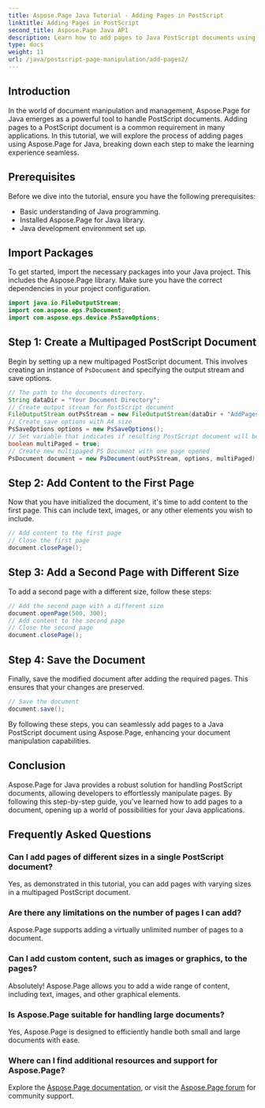 ```yaml
---
title: Aspose.Page Java Tutorial - Adding Pages in PostScript
linktitle: Adding Pages in PostScript
second_title: Aspose.Page Java API
description: Learn how to add pages to Java PostScript documents using Aspose.Page. Follow our step-by-step guide for seamless document manipulation.
type: docs
weight: 11
url: /java/postscript-page-manipulation/add-pages2/
---
```

## Introduction
In the world of document manipulation and management, Aspose.Page for Java emerges as a powerful tool to handle PostScript documents. Adding pages to a PostScript document is a common requirement in many applications. In this tutorial, we will explore the process of adding pages using Aspose.Page for Java, breaking down each step to make the learning experience seamless.
## Prerequisites
Before we dive into the tutorial, ensure you have the following prerequisites:
- Basic understanding of Java programming.
- Installed Aspose.Page for Java library.
- Java development environment set up.
## Import Packages
To get started, import the necessary packages into your Java project. This includes the Aspose.Page library. Make sure you have the correct dependencies in your project configuration.
```java
import java.io.FileOutputStream;
import com.aspose.eps.PsDocument;
import com.aspose.eps.device.PsSaveOptions;
```
## Step 1: Create a Multipaged PostScript Document
Begin by setting up a new multipaged PostScript document. This involves creating an instance of `PsDocument` and specifying the output stream and save options.
```java
// The path to the documents directory.
String dataDir = "Your Document Directory";
// Create output stream for PostScript document
FileOutputStream outPsStream = new FileOutputStream(dataDir + "AddPages2_outPS.ps");
// Create save options with A4 size
PsSaveOptions options = new PsSaveOptions();
// Set variable that indicates if resulting PostScript document will be multipaged
boolean multiPaged = true;
// Create new multipaged PS Document with one page opened
PsDocument document = new PsDocument(outPsStream, options, multiPaged);
```
## Step 2: Add Content to the First Page
Now that you have initialized the document, it's time to add content to the first page. This can include text, images, or any other elements you wish to include.
```java
// Add content to the first page
// Close the first page
document.closePage();
```
## Step 3: Add a Second Page with Different Size
To add a second page with a different size, follow these steps:
```java
// Add the second page with a different size
document.openPage(500, 300);
// Add content to the second page
// Close the second page
document.closePage();
```
## Step 4: Save the Document
Finally, save the modified document after adding the required pages. This ensures that your changes are preserved.
```java
// Save the document
document.save();
```
By following these steps, you can seamlessly add pages to a Java PostScript document using Aspose.Page, enhancing your document manipulation capabilities.
## Conclusion
Aspose.Page for Java provides a robust solution for handling PostScript documents, allowing developers to effortlessly manipulate pages. By following this step-by-step guide, you've learned how to add pages to a document, opening up a world of possibilities for your Java applications.
## Frequently Asked Questions
### Can I add pages of different sizes in a single PostScript document?
Yes, as demonstrated in this tutorial, you can add pages with varying sizes in a multipaged PostScript document.
### Are there any limitations on the number of pages I can add?
Aspose.Page supports adding a virtually unlimited number of pages to a document.
### Can I add custom content, such as images or graphics, to the pages?
Absolutely! Aspose.Page allows you to add a wide range of content, including text, images, and other graphical elements.
### Is Aspose.Page suitable for handling large documents?
Yes, Aspose.Page is designed to efficiently handle both small and large documents with ease.
### Where can I find additional resources and support for Aspose.Page?
Explore the [Aspose.Page documentation](https://reference.aspose.com/page/java/), or visit the [Aspose.Page forum](https://forum.aspose.com/c/page/39) for community support.

